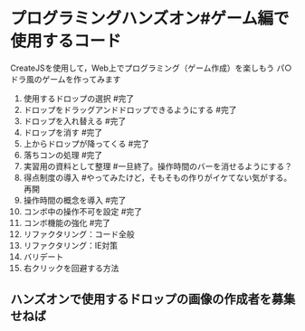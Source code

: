 # プログラミングハンズオン#ゲーム編で使用するコード
CreateJSを使用して，Web上でプログラミング（ゲーム作成）を楽しもう
パ○ドラ風のゲームを作ってみます

1. 使用するドロップの選択 #完了
2. ドロップをドラッグアンドドロップできるようにする #完了
3. ドロップを入れ替える #完了
4. ドロップを消す #完了
5. 上からドロップが降ってくる #完了
6. 落ちコンの処理 #完了
7. 実習用の資料として整理 #一旦終了。操作時間のバーを消せるようにする？
8. 得点制度の導入 #やってみたけど，そもそもの作りがイケてない気がする。再開
9. 操作時間の概念を導入 #完了
10. コンボ中の操作不可を設定 #完了
11. コンボ機能の強化 #完了
12. リファクタリング：コード全般
13. リファクタリング：IE対策
14. バリデート
15. 右クリックを回避する方法

## ハンズオンで使用するドロップの画像の作成者を募集せねば
